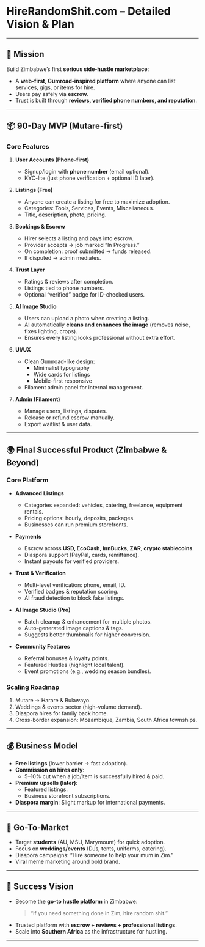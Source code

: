 # HireRandomShit.com – Detailed Vision & Plan

---

## 🎯 Mission
Build Zimbabwe’s first **serious side-hustle marketplace**:  
- A **web-first, Gumroad-inspired platform** where anyone can list services, gigs, or items for hire.  
- Users pay safely via **escrow**.  
- Trust is built through **reviews, verified phone numbers, and reputation**.  

---

## 📦 90-Day MVP (Mutare-first)

### Core Features
1. **User Accounts (Phone-first)**
   - Signup/login with **phone number** (email optional).  
   - KYC-lite (just phone verification + optional ID later).  

2. **Listings (Free)**
   - Anyone can create a listing for free to maximize adoption.  
   - Categories: Tools, Services, Events, Miscellaneous.  
   - Title, description, photo, pricing.  

3. **Bookings & Escrow**
   - Hirer selects a listing and pays into escrow.  
   - Provider accepts → job marked “In Progress.”  
   - On completion: proof submitted → funds released.  
   - If disputed → admin mediates.  

4. **Trust Layer**
   - Ratings & reviews after completion.  
   - Listings tied to phone numbers.  
   - Optional “verified” badge for ID-checked users.  

5. **AI Image Studio**
   - Users can upload a photo when creating a listing.  
   - AI automatically **cleans and enhances the image** (removes noise, fixes lighting, crops).  
   - Ensures every listing looks professional without extra effort.  

6. **UI/UX**
   - Clean Gumroad-like design:  
     - Minimalist typography  
     - Wide cards for listings  
     - Mobile-first responsive  
   - Filament admin panel for internal management.  

7. **Admin (Filament)**
   - Manage users, listings, disputes.  
   - Release or refund escrow manually.  
   - Export waitlist & user data.  

---

## 🌍 Final Successful Product (Zimbabwe & Beyond)

### Core Platform
- **Advanced Listings**
  - Categories expanded: vehicles, catering, freelance, equipment rentals.  
  - Pricing options: hourly, deposits, packages.  
  - Businesses can run premium storefronts.  

- **Payments**
  - Escrow across **USD, EcoCash, InnBucks, ZAR, crypto stablecoins**.  
  - Diaspora support (PayPal, cards, remittance).  
  - Instant payouts for verified providers.  

- **Trust & Verification**
  - Multi-level verification: phone, email, ID.  
  - Verified badges & reputation scoring.  
  - AI fraud detection to block fake listings.  

- **AI Image Studio (Pro)**
  - Batch cleanup & enhancement for multiple photos.  
  - Auto-generated image captions & tags.  
  - Suggests better thumbnails for higher conversion.  

- **Community Features**
  - Referral bonuses & loyalty points.  
  - Featured Hustles (highlight local talent).  
  - Event promotions (e.g., wedding season bundles).  

### Scaling Roadmap
1. Mutare → Harare & Bulawayo.  
2. Weddings & events sector (high-volume demand).  
3. Diaspora hires for family back home.  
4. Cross-border expansion: Mozambique, Zambia, South Africa townships.  

---

## 💰 Business Model
- **Free listings** (lower barrier → fast adoption).  
- **Commission on hires only**:  
  - 5–10% cut when a job/item is successfully hired & paid.  
- **Premium upsells (later)**:  
  - Featured listings.  
  - Business storefront subscriptions.  
- **Diaspora margin**: Slight markup for international payments.  

---

## 🚀 Go-To-Market
- Target **students** (AU, MSU, Marymount) for quick adoption.  
- Focus on **weddings/events** (DJs, tents, uniforms, catering).  
- Diaspora campaigns: “Hire someone to help your mum in Zim.”  
- Viral meme marketing around bold brand.  

---

## 🌟 Success Vision
- Become the **go-to hustle platform** in Zimbabwe:  
  > “If you need something done in Zim, hire random shit.”  
- Trusted platform with **escrow + reviews + professional listings**.  
- Scale into **Southern Africa** as the infrastructure for hustling.  

---
